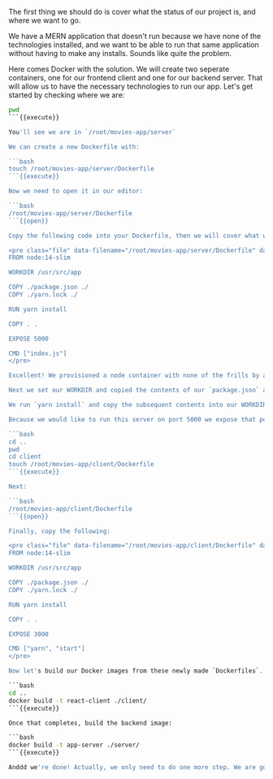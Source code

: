 The first thing we should do is cover what the status of our project is, and where we want to go.

We have a MERN application that doesn't run because we have none of the technologies installed, and we want to be able to run that same application without having to make any installs. Sounds like quite the problem.

Here comes Docker with the solution. We will create two seperate containers, one for our frontend client and one for our backend server. That will allow us to have the necessary technologies to run our app. Let's get started by checking where we are:

```bash
pwd
```{{execute}}

You'll see we are in `/root/movies-app/server`

We can create a new Dockerfile with:

```bash
touch /root/movies-app/server/Dockerfile
```{{execute}}

Now we need to open it in our editor:

```bash
/root/movies-app/server/Dockerfile
```{{open}}

Copy the following code into your Dockerfile, then we will cover what we entered:

<pre class="file" data-filename="/root/movies-app/server/Dockerfile" data-target="replace">
FROM node:14-slim

WORKDIR /usr/src/app

COPY ./package.json ./
COPY ./yarn.lock ./

RUN yarn install

COPY . .

EXPOSE 5000

CMD ["index.js"]
</pre>

Excellent! We provisioned a node container with none of the frills by adding the `-slim` option.

Next we set our WORKDIR and copied the contents of our `package.json` and `yarn.lock` into our WORKDIR.

We run `yarn install` and copy the subsequent contents into our WORKDIR. 

Because we would like to run this server on port 5000 we expose that port and then give the CMD of `index.js`. This Dockerfile will properly build our backend server for use! The frontend client is going to look extremely similar, with the only changes being the EXPOSEd port and the CMD.

```bash
cd ..
pwd
cd client
touch /root/movies-app/client/Dockerfile
```{{execute}}

Next:

```bash
/root/movies-app/client/Dockerfile
```{{open}}

Finally, copy the following:

<pre class="file" data-filename="/root/movies-app/client/Dockerfile" data-target="replace">
FROM node:14-slim

WORKDIR /usr/src/app

COPY ./package.json ./
COPY ./yarn.lock ./

RUN yarn install

COPY . .

EXPOSE 3000

CMD ["yarn", "start"]
</pre>

Now let's build our Docker images from these newly made `Dockerfiles`. Run the following commands:

```bash
cd ..
docker build -t react-client ./client/
```{{execute}}

Once that completes, build the backend image:

```bash
docker build -t app-server ./server/
```{{execute}}

Anddd we're done! Actually, we only need to do one more step. We are going to use `docker-compose` to run our two images in tandem, and provision us an instance of `MongoDB` at the same time. See you in our final step!